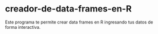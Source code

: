 # creador-de-data-frames-en-R
Este programa te permite crear data frames en R ingresando tus datos de forma interactiva.
